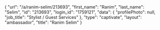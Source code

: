 {
    "url": "\/a\/ranim-selim\/213693",
    "first_name": "Ranim",
    "last_name": "Selim",
    "id": "213693",
    "login_id": "1759121",
    "data": {
        "profilePhoto": null,
        "job_title": "Stylist \/ Guest Services"
    },
    "type": "captivate",
    "layout": "ambassador",
    "title": "Ranim Selim"
}